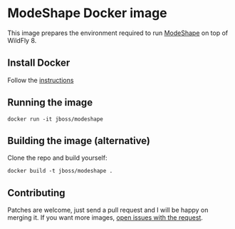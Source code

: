 # ModeShape Docker image
This image prepares the environment required to run [ModeShape](http://modeshape.jboss.org/) on top of WildFly 8.

## Install Docker

Follow the [instructions](http://docs.docker.com/installation/)

## Running the image

`docker run -it jboss/modeshape`

## Building the image (alternative)

Clone the repo and build yourself:

`docker build -t jboss/modeshape .`

## Contributing

Patches are welcome, just send a pull request and I will be happy on merging it. If you want more images, [open issues
with the request](https://github.com/jboss-dockerfiles/modeshape/issues).
